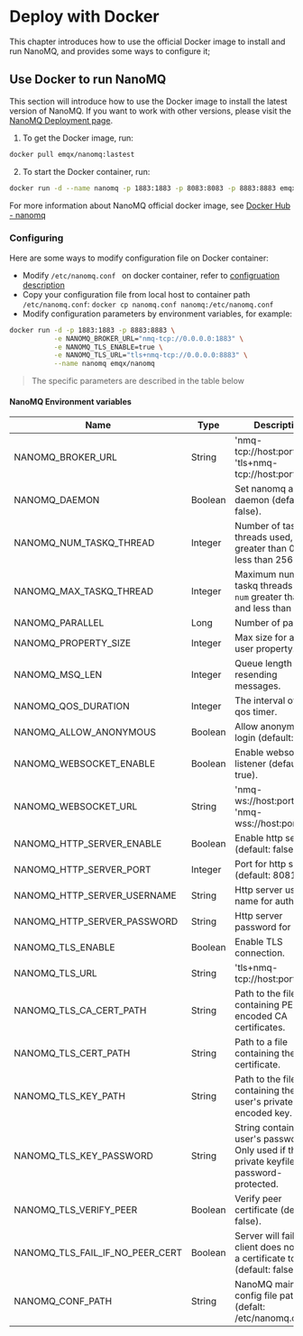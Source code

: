 # Deploy with Docker

This chapter introduces how to use the official Docker image to install and run NanoMQ, and provides some ways to configure it;



## Use Docker to run NanoMQ

This section will introduce how to use the Docker image to install the latest version of NanoMQ. If you want to work with other versions, please visit the [NanoMQ Deployment page](https://www.emqx.com/zh/try?product=nanomq).

1. To get the Docker image, run:

```bash
docker pull emqx/nanomq:lastest
```

2. To start the Docker container, run:

```bash
docker run -d --name nanomq -p 1883:1883 -p 8083:8083 -p 8883:8883 emqx/nanomq:latest
```

For more information about NanoMQ official docker image, see [Docker Hub - nanomq](https://hub.docker.com/r/emqx/nanomq)

### Configuring

Here are some ways to modify configuration file on Docker container:

- Modify `/etc/nanomq.conf ` on docker container, refer to [configruation description](./config-description/v014.md)
- Copy your configuration file from local host to container path `/etc/nanomq.conf`:  `docker cp nanomq.conf nanomq:/etc/nanomq.conf`
- Modify configuration parameters by environment variables, for example: 

```bash
docker run -d -p 1883:1883 -p 8883:8883 \
           -e NANOMQ_BROKER_URL="nmq-tcp://0.0.0.0:1883" \
           -e NANOMQ_TLS_ENABLE=true \
           -e NANOMQ_TLS_URL="tls+nmq-tcp://0.0.0.0:8883" \
           --name nanomq emqx/nanomq
```

> The specific parameters are described in the table below

#### NanoMQ Environment variables

| Name                            | Type    | Description                                                  |
| ------------------------------- | ------- | ------------------------------------------------------------ |
| NANOMQ_BROKER_URL               | String  | 'nmq-tcp://host:port', 'tls+nmq-tcp://host:port'             |
| NANOMQ_DAEMON                   | Boolean | Set nanomq as daemon (default: false).                       |
| NANOMQ_NUM_TASKQ_THREAD         | Integer | Number of taskq threads used, `num` greater than 0 and less than 256. |
| NANOMQ_MAX_TASKQ_THREAD         | Integer | Maximum number of taskq threads used, `num` greater than 0 and less than 256. |
| NANOMQ_PARALLEL                 | Long    | Number of parallel.                                          |
| NANOMQ_PROPERTY_SIZE            | Integer | Max size for a MQTT user property.                           |
| NANOMQ_MSQ_LEN                  | Integer | Queue length for resending messages.                         |
| NANOMQ_QOS_DURATION             | Integer | The interval of the qos timer.                               |
| NANOMQ_ALLOW_ANONYMOUS          | Boolean | Allow anonymous login (default: true).                       |
| NANOMQ_WEBSOCKET_ENABLE         | Boolean | Enable websocket listener (default: true).                   |
| NANOMQ_WEBSOCKET_URL            | String  | 'nmq-ws://host:port/path', 'nmq-wss://host:port/path'        |
| NANOMQ_HTTP_SERVER_ENABLE       | Boolean | Enable http server (default: false).                         |
| NANOMQ_HTTP_SERVER_PORT         | Integer | Port for http server (default: 8081).                        |
| NANOMQ_HTTP_SERVER_USERNAME     | String  | Http server user name for auth.                              |
| NANOMQ_HTTP_SERVER_PASSWORD     | String  | Http server password for auth.                               |
| NANOMQ_TLS_ENABLE               | Boolean | Enable TLS connection.                                       |
| NANOMQ_TLS_URL                  | String  | 'tls+nmq-tcp://host:port'.                                   |
| NANOMQ_TLS_CA_CERT_PATH         | String  | Path to the file containing PEM-encoded CA certificates.     |
| NANOMQ_TLS_CERT_PATH            | String  | Path to a file containing the user certificate.              |
| NANOMQ_TLS_KEY_PATH             | String  | Path to the file containing the user's private PEM-encoded key. |
| NANOMQ_TLS_KEY_PASSWORD         | String  | String containing the user's password. Only used if the private keyfile is password-protected. |
| NANOMQ_TLS_VERIFY_PEER          | Boolean | Verify peer certificate (default: false).                    |
| NANOMQ_TLS_FAIL_IF_NO_PEER_CERT | Boolean | Server will fail if the client does not have a certificate to send (default: false). |
| NANOMQ_CONF_PATH                | String  | NanoMQ main config file path (defalt: /etc/nanomq.conf).     |